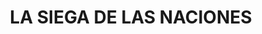 ---
capo: 0
id: 100
lang: es-es
step: pre
subtitle: ''
tags:
- fin
title: LA SIEGA DE LAS NACIONES
---